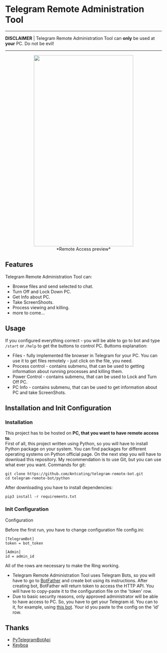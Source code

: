 # Telegram Remote Administration Tool

***

**DISCLAIMER** | Telegram Remote Administration Tool can **only** be used at **your** PC. Do not be evil!

***

<p align="center">
    <img src="preview.gif" width="320", height="614"> </br>
    *Remote Access preview*
</p>



## Features
Telegram Remote Administration Tool can:
- Browse files and send selected to chat.
- Turn Off and Lock Down PC.
- Get Info about PC.
- Take ScreenShoots.
- Process viewing and killing.
- more to come...

## Usage

If you configured everything correct - you will be able to go to bot and type `/start` or `/help` to get the buttons to control PC. 
Buttoms explanation: 
- Files - fully implemented file browser in Telegram for your PC. You can use it to get files remotely - just click on the file, you need. 
- Process control - contains submenu, that can be used to getting information about running processes and killing them.
- Power Control - contains submenu, that can be used to Lock and Turn Off PC.
- PC Info - contains submenu, that can be used to get information about PC and take ScreenShots.

## Installation and Init Configuration
### Installation
This project has to be hosted on **PC, that you want to have remote access to**. </br>
First of all, this project written using Python, so you will have to install Python package on your system. You can find packages for different operating systems on Python official page. On the next step you will have to download this repository. My recommendation is to use Git, but you can use what ever you want. Commands for git:
```
git clone https://github.com/Antcating/telegram-remote-bot.git
cd telegram-remote-bot/python
```
After downloading you have to install dependencies:
```
pip3 install -r requirements.txt
```
### Init Configuration
Configuration

Before the first run, you have to change configuration file config.ini:
```
[TelegramBot]
token = bot_token

[Admin]
id = admin_id 
```
All of the rows are necessary to make the Ring working.
- Telegram Remote Administration Tool uses Telegram Bots, so you will have to go to [BotFather](https://t.me/BotFather) and create bot using its instructions. After creating bot, BotFather will return token to access the HTTP API. You will have to copy-paste it to the configuration file on the 'token' row.
- Due to basic security reasons, only approved administrator will be able to have access to PC. So, you have to get your Telegram id. You can to it, for example, using [this bot](https://t.me/userinfobot). Your id you paste to the config on the 'id' row.

## Thanks

- [PyTelegramBotApi](https://github.com/eternnoir/pyTelegramBotAPI)
- [Keyboa](https://github.com/torrua/keyboa)
